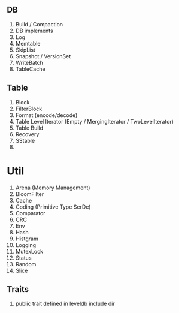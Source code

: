 ## DB
1. Build / Compaction
2. DB implements
3. Log
4. Memtable
5. SkipList
6. Snapshot / VersionSet
7. WriteBatch
8. TableCache

## Table
1.  Block
2.  FilterBlock
3. Format (encode/decode)
4. Table Level Iterator (Empty / MergingIterator / TwoLevelIterator)
5. Table Build
6. Recovery
7. SStable
8. 
# Util
1. Arena (Memory Management) 
2. BloomFilter
3. Cache
4. Coding (Primitive Type SerDe)
5. Comparator 
6. CRC
7. Env
8. Hash
9. Histgram
10. Logging
11. MutexLock
12. Status
13. Random
14. Slice

## Traits
1. public trait defined in leveldb include dir

